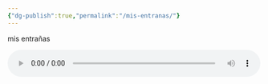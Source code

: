 ```yaml
---
{"dg-publish":true,"permalink":"/mis-entranas/"}
---
```


mis entrañas

<audio controls style="width:100%; max-width:600px; display:block; margin:0 auto;">
  <source src="https://github.com/mimichuu/armisticio/raw/refs/heads/main/musica/mis%20entrañas%202.wav" type="audio/wav">
  Your browser does not support the audio element.
</audio>